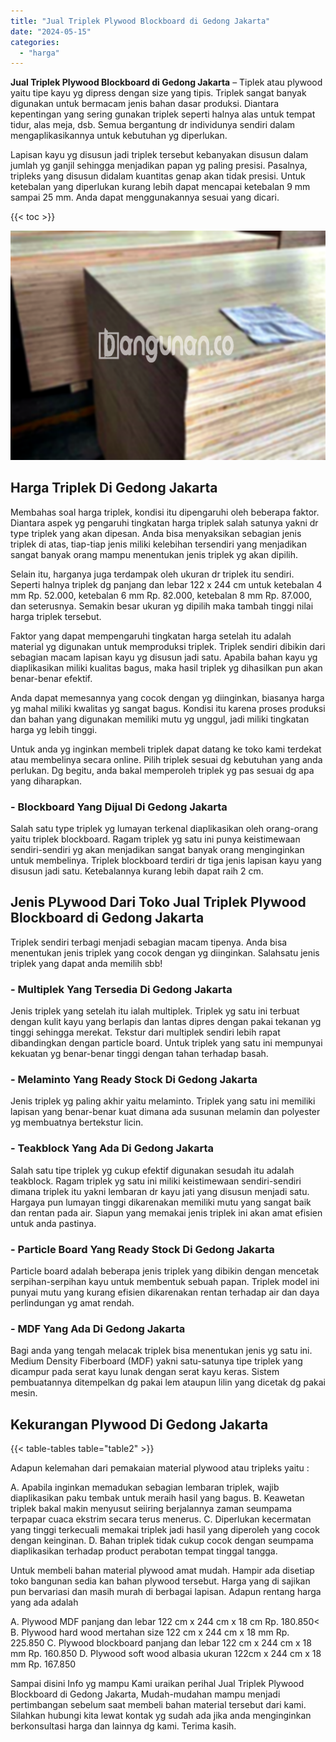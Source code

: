 ```yaml
---
title: "Jual Triplek Plywood Blockboard di Gedong Jakarta"
date: "2024-05-15"
categories: 
  - "harga"
---
```


**Jual Triplek Plywood Blockboard di Gedong Jakarta** – Tiplek atau plywood yaitu tipe kayu yg dipress dengan size yang tipis. Triplek sangat banyak digunakan untuk bermacam jenis bahan dasar produksi. Diantara kepentingan yang sering gunakan triplek seperti halnya alas untuk tempat tidur, alas meja, dsb. Semua bergantung dr individunya sendiri dalam mengaplikasikannya untuk kebutuhan yg diperlukan.

Lapisan kayu yg disusun jadi triplek tersebut kebanyakan disusun dalam jumlah yg ganjil sehingga menjadikan papan yg paling presisi. Pasalnya, tripleks yang disusun didalam kuantitas genap akan tidak presisi. Untuk ketebalan yang diperlukan kurang lebih dapat mencapai ketebalan 9 mm sampai 25 mm. Anda dapat menggunakannya sesuai yang dicari.

{{< toc >}}

![Jual Triplek Plywood Blockboard di Gedong Jakarta](/images/jual-triplek-murah-28.png)

## Harga Triplek Di Gedong Jakarta

Membahas soal harga triplek, kondisi itu dipengaruhi oleh beberapa faktor. Diantara aspek yg pengaruhi tingkatan harga triplek salah satunya yakni dr type triplek yang akan dipesan. Anda bisa menyaksikan sebagian jenis triplek di atas, tiap-tiap jenis miliki kelebihan tersendiri yang menjadikan sangat banyak orang mampu menentukan jenis triplek yg akan dipilih.

Selain itu, harganya juga terdampak oleh ukuran dr triplek itu sendiri. Seperti halnya triplek dg panjang dan lebar 122 x 244 cm untuk ketebalan 4 mm Rp. 52.000, ketebalan 6 mm Rp. 82.000, ketebalan 8 mm Rp. 87.000, dan seterusnya. Semakin besar ukuran yg dipilih maka tambah tinggi nilai harga triplek tersebut.

Faktor yang dapat mempengaruhi tingkatan harga setelah itu adalah material yg digunakan untuk memproduksi triplek. Triplek sendiri dibikin dari sebagian macam lapisan kayu yg disusun jadi satu. Apabila bahan kayu yg diaplikasikan miliki kualitas bagus, maka hasil triplek yg dihasilkan pun akan benar-benar efektif.

Anda dapat memesannya yang cocok dengan yg diinginkan, biasanya harga yg mahal miliki kwalitas yg sangat bagus. Kondisi itu karena proses produksi dan bahan yang digunakan memiliki mutu yg unggul, jadi miliki tingkatan harga yg lebih tinggi.

Untuk anda yg inginkan membeli triplek dapat datang ke toko kami terdekat atau membelinya secara online. Pilih triplek sesuai dg kebutuhan yang anda perlukan. Dg begitu, anda bakal memperoleh triplek yg pas sesuai dg apa yang diharapkan.

### \- Blockboard Yang Dijual Di Gedong Jakarta

Salah satu type triplek yg lumayan terkenal diaplikasikan oleh orang-orang yaitu triplek blockboard. Ragam triplek yg satu ini punya keistimewaan sendiri-sendiri yg akan menjadikan sangat banyak orang menginginkan untuk membelinya. Triplek blockboard terdiri dr tiga jenis lapisan kayu yang disusun jadi satu. Ketebalannya kurang lebih dapat raih 2 cm.

## Jenis PLywood Dari Toko Jual Triplek Plywood Blockboard di Gedong Jakarta

Triplek sendiri terbagi menjadi sebagian macam tipenya. Anda bisa menentukan jenis triplek yang cocok dengan yg diinginkan. Salahsatu jenis triplek yang dapat anda memilih sbb!

### \- Multiplek Yang Tersedia Di Gedong Jakarta

Jenis triplek yang setelah itu ialah multiplek. Triplek yg satu ini terbuat dengan kulit kayu yang berlapis dan lantas dipres dengan pakai tekanan yg tinggi sehingga merekat. Tekstur dari multiplek sendiri lebih rapat dibandingkan dengan particle board. Untuk triplek yang satu ini mempunyai kekuatan yg benar-benar tinggi dengan tahan terhadap basah.

### \- Melaminto Yang Ready Stock Di Gedong Jakarta

Jenis triplek yg paling akhir yaitu melaminto. Triplek yang satu ini memiliki lapisan yang benar-benar kuat dimana ada susunan melamin dan polyester yg membuatnya bertekstur licin.

### \- Teakblock Yang Ada Di Gedong Jakarta

Salah satu tipe triplek yg cukup efektif digunakan sesudah itu adalah teakblock. Ragam triplek yg satu ini miliki keistimewaan sendiri-sendiri dimana triplek itu yakni lembaran dr kayu jati yang disusun menjadi satu. Hargaya pun lumayan tinggi dikarenakan memiliki mutu yang sangat baik dan rentan pada air. Siapun yang memakai jenis triplek ini akan amat efisien untuk anda pastinya.

### \- Particle Board Yang Ready Stock Di Gedong Jakarta

Particle board adalah beberapa jenis triplek yang dibikin dengan mencetak serpihan-serpihan kayu untuk membentuk sebuah papan. Triplek model ini punyai mutu yang kurang efisien dikarenakan rentan terhadap air dan daya perlindungan yg amat rendah.

### \- MDF Yang Ada Di Gedong Jakarta

Bagi anda yang tengah melacak triplek bisa menentukan jenis yg satu ini. Medium Density Fiberboard (MDF) yakni satu-satunya tipe triplek yang dicampur pada serat kayu lunak dengan serat kayu keras. Sistem pembuatannya ditempelkan dg pakai lem ataupun lilin yang dicetak dg pakai mesin.

## Kekurangan Plywood Di Gedong Jakarta

{{< table-tables table="table2" >}}

Adapun kelemahan dari pemakaian material plywood atau tripleks yaitu :

A. Apabila inginkan memadukan sebagian lembaran triplek, wajib diaplikasikan paku tembak untuk meraih hasil yang bagus. B. Keawetan triplek bakal makin menyusut seiiring berjalannya zaman seumpama terpapar cuaca ekstrim secara terus menerus. C. Diperlukan kecermatan yang tinggi terkecuali memakai triplek jadi hasil yang diperoleh yang cocok dengan keinginan. D. Bahan triplek tidak cukup cocok dengan seumpama diaplikasikan terhadap product perabotan tempat tinggal tangga.

Untuk membeli bahan material plywood amat mudah. Hampir ada disetiap toko bangunan sedia kan bahan plywood tersebut. Harga yang di sajikan pun bervariasi dan masih murah di berbagai lapisan. Adapun rentang harga yang ada adalah

A. Plywood MDF panjang dan lebar 122 cm x 244 cm x 18 cm Rp. 180.850< B. Plywood hard wood mertahan size 122 cm x 244 cm x 18 mm Rp. 225.850 C. Plywood blockboard panjang dan lebar 122 cm x 244 cm x 18 mm Rp. 160.850 D. Plywood soft wood albasia ukuran 122cm x 244 cm x 18 mm Rp. 167.850

Sampai disini Info yg mampu Kami uraikan perihal Jual Triplek Plywood Blockboard di Gedong Jakarta, Mudah-mudahan mampu menjadi pertimbangan sebelum saat membeli bahan material tersebut dari kami. Silahkan hubungi kita lewat kontak yg sudah ada jika anda menginginkan berkonsultasi harga dan lainnya dg kami. Terima kasih.
